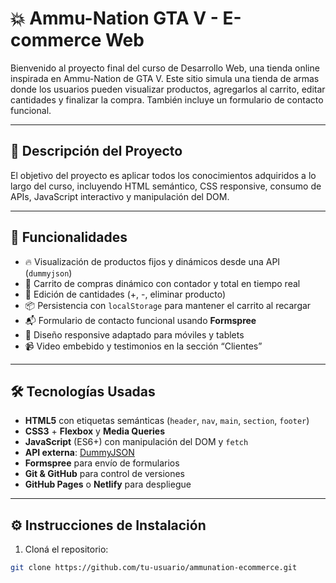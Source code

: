 # 💥 Ammu-Nation GTA V - E-commerce Web

Bienvenido al proyecto final del curso de Desarrollo Web, una tienda online inspirada en Ammu-Nation de GTA V. Este sitio simula una tienda de armas donde los usuarios pueden visualizar productos, agregarlos al carrito, editar cantidades y finalizar la compra. También incluye un formulario de contacto funcional.

---

## 📌 Descripción del Proyecto

El objetivo del proyecto es aplicar todos los conocimientos adquiridos a lo largo del curso, incluyendo HTML semántico, CSS responsive, consumo de APIs, JavaScript interactivo y manipulación del DOM.

---

## 🚀 Funcionalidades

- 🔥 Visualización de productos fijos y dinámicos desde una API (`dummyjson`)
- 🛒 Carrito de compras dinámico con contador y total en tiempo real
- 📝 Edición de cantidades (+, -, eliminar producto)
- 📦 Persistencia con `localStorage` para mantener el carrito al recargar
- 📬 Formulario de contacto funcional usando **Formspree**
- 📱 Diseño responsive adaptado para móviles y tablets
- 📹 Video embebido y testimonios en la sección “Clientes”

---

## 🛠️ Tecnologías Usadas

- **HTML5** con etiquetas semánticas (`header`, `nav`, `main`, `section`, `footer`)
- **CSS3** + **Flexbox** y **Media Queries**
- **JavaScript** (ES6+) con manipulación del DOM y `fetch`
- **API externa**: [DummyJSON](https://dummyjson.com/)
- **Formspree** para envío de formularios
- **Git & GitHub** para control de versiones
- **GitHub Pages** o **Netlify** para despliegue

---

## ⚙️ Instrucciones de Instalación

1. Cloná el repositorio:

```bash
git clone https://github.com/tu-usuario/ammunation-ecommerce.git
